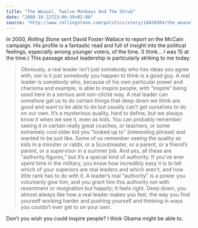 ```yaml
---
title: "The Weasel, Twelve Monkeys And The Shrub"
date: "2008-10-22T23:00:39+02:00"
source: "http://www.rollingstone.com/politics/story/18420304/the_weasel_twelve_monkeys_and_the_shrub"
---
```


In 2000, <cite>Rolling Stone</cite> sent David Foster Wallace to report on the McCain campaign. His profile is a fantastic read and full of insight into the political feelings, especially among younger voters, of the time. (I think… I was 15 at the time.) This passage about leadership is particularly striking to me today:

> Obviously, a real leader isn’t just somebody who has ideas you agree with, nor is it just somebody you happen to think is a good guy. A real leader is somebody who, because of his own particular power and charisma and example, is able to inspire people, with “inspire” being used here in a serious and non-cliché way. A real leader can somehow get us to do certain things that deep down we think are good and want to be able to do but usually can’t get ourselves to do on our own. It’s a mysterious quality, hard to define, but we always know it when we see it, even as kids. You can probably remember seeing it in certain really great coaches, or teachers, or some extremely cool older kid you “looked up to” (interesting phrase) and wanted to be just like. Some of us remember seeing the quality as kids in a minister or rabbi, or a Scoutmaster, or a parent, or a friend’s parent, or a supervisor in a summer job. And yes, all these are “authority figures,” but it’s a special kind of authority. If you’ve ever spent time in the military, you know how incredibly easy it is to tell which of your superiors are real leaders and which aren’t, and how little rank has to do with it. A leader’s real “authority” is a power you voluntarily give him, and you grant him this authority not with resentment or resignation but happily; it feels right. Deep down, you almost always like how a real leader makes you feel, the way you find yourself working harder and pushing yourself and thinking in ways you couldn’t ever get to on your own.

Don’t you wish you could inspire people? I think Obama might be able to.
